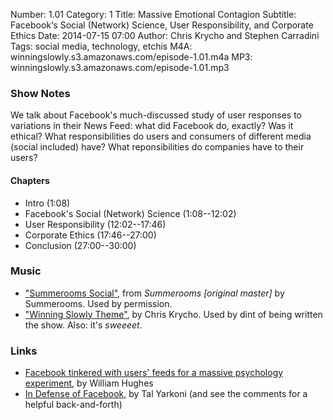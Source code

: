 Number: 1.01
Category: 1
Title: Massive Emotional Contagion
Subtitle: Facebook&lsquo;s Social (Network) Science, User Responsibility, and Corporate Ethics
Date: 2014-07-15 07:00
Author: Chris Krycho and Stephen Carradini
Tags: social media, technology, etchis
M4A: winningslowly.s3.amazonaws.com/episode-1.01.m4a
MP3: winningslowly.s3.amazonaws.com/episode-1.01.mp3

### Show Notes

We talk about Facebook's much-discussed study of user responses to variations in their News Feed: what did Facebook do, exactly? Was it ethical? What responsibilities do users and consumers of different media (social included) have? What reponsibilities do companies have to their users?

#### Chapters

- Intro (1:08)
- Facebook's Social (Network) Science (1:08--12:02)
- User Responsibility (12:02--17:46)
- Corporate Ethics (17:46--27:00)
- Conclusion (27:00--30:00)

### Music

- ["Summerooms Social"](http://summerooms.bandcamp.com/track/summerooms-social), from _Summerooms [original master]_ by Summerooms. Used by permission.
- ["Winning Slowly Theme"](https://soundcloud.com/chriskrycho/winning-slowly), by Chris Krycho. Used by dint of being written the show. Also: it's *sweeeet*.

### Links

- [Facebook tinkered with users' feeds for a massive psychology experiment](http://www.avclub.com/article/facebook-tinkered-users-feeds-massive-psychology-e-206324), by William Hughes
- [In Defense of Facebook](http://www.talyarkoni.org/blog/2014/06/28/in-defense-of-facebook/), by Tal Yarkoni (and see the comments for a helpful back-and-forth)